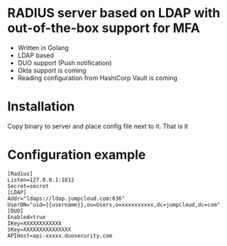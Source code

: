 # RADIUS server based on LDAP with out-of-the-box support for MFA
* Written in Golang
* LDAP based
* DUO support (Push notification)
* Okta support is coming
* Reading configuration from HashiCorp Vault is coming

# Installation
Copy binary to server and place config file next to it. That is it

# Configuration example
```
[Radius]
Listen=127.0.0.1:1812
Secret=secret
[LDAP]
Addr="ldaps://ldap.jumpcloud.com:636"
UserDN="uid={{username}},ou=Users,o=xxxxxxxxxx,dc=jumpcloud,dc=com"
[DUO]
Enabled=true
IKey=XXXXXXXXXXXX
SKey=XXXXXXXXXXXXXXX
APIHost=api-xxxxx.duosecurity.com
```
